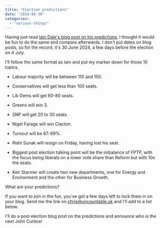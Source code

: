 ```yaml
---
title: "Election predictions"
date: "2024-06-30"
categories: 
  - "various-things"
---
```


Having just read [Iain Dale's blog post on his predictions](https://www.iaindale.com/articles/my-10-predictions-for-the-general-election), I thought it would be fun to do the same and compare afterwards. I don't put dates on blog posts, so for the record, it's 30 June 2024, a few days before the election on 4 July.

I'll follow the same format as Iain and put my marker down for those 10 topics.

- Labour majority will be between 110 and 150.

- Conservatives will get less than 100 seats.

- Lib Dems will get 60-80 seats.

- Greens will win 3.

- SNP will get 20 to 30 seats.

- Nigel Farage will win Clacton.

- Turnout will be 67-69%.

- Rishi Sunak will resign on Friday, having lost his seat.

- Biggest post election talking point will be the imbalance of FPTP, with the focus being liberals on a lower vote share than Reform but with 10x the seats.

- Keir Starmer will create two new departments, one for Energy and Environment and the other for Business Growth.

What are your predictions?

If you want to join in the fun, you've got a few days left to lock them in on your blog. Send me the link on [chris@uncountable.uk](mailto:chris@uncountable.uk) and I'll add to a list below.

I'll do a post election blog post on the predictions and announce who is the next John Curtice!
